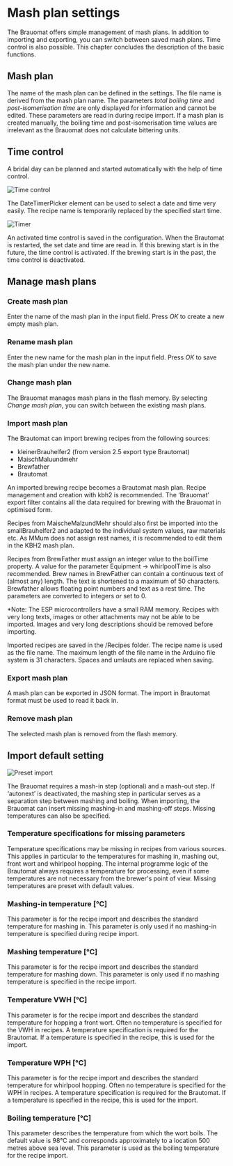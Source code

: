 # Mash plan settings

The Brauomat offers simple management of mash plans. In addition to importing and exporting, you can switch between saved mash plans. Time control is also possible. This chapter concludes the description of the basic functions.

## Mash plan

The name of the mash plan can be defined in the settings. The file name is derived from the mash plan name. The parameters *total boiling time* and *post-isomerisation time* are only displayed for information and cannot be edited. These parameters are read in during recipe import. If a mash plan is created manually, the boiling time and post-isomerisation time values are irrelevant as the Brauomat does not calculate bittering units.

## Time control

A bridal day can be planned and started automatically with the help of time control.

![Time control](/docs/img/Time-control.jpg)

The DateTimerPicker element can be used to select a date and time very easily. The recipe name is temporarily replaced by the specified start time.

![Timer](/docs/img/Timer2.jpg)

An activated time control is saved in the configuration. When the Brautomat is restarted, the set date and time are read in. If this brewing start is in the future, the time control is activated. If the brewing start is in the past, the time control is deactivated.

## Manage mash plans

### Create mash plan

Enter the name of the mash plan in the input field. Press *OK* to create a new empty mash plan.

### Rename mash plan

Enter the new name for the mash plan in the input field. Press *OK* to save the mash plan under the new name.

### Change mash plan

The Brauomat manages mash plans in the flash memory. By selecting *Change mash plan*, you can switch between the existing mash plans.

### Import mash plan

The Brautomat can import brewing recipes from the following sources:

* kleinerBrauhelfer2 (from version 2.5 export type Brautomat)
* MaischMaluundmehr
* Brewfather
* Brautomat

An imported brewing recipe becomes a Brautomat mash plan. Recipe management and creation with kbh2 is recommended. The ‘Brauomat’ export filter contains all the data required for brewing with the Brauomat in optimised form.

Recipes from MaischeMalzundMehr should also first be imported into the smallBrauhelfer2 and adapted to the individual system values, raw materials etc. As MMum does not assign rest names, it is recommended to edit them in the KBH2 mash plan.

Recipes from BrewFather must assign an integer value to the boilTime property. A value for the parameter Equipment -> whirlpoolTime is also recommended. Brew names in BrewFather can contain a continuous text of (almost any) length. The text is shortened to a maximum of 50 characters. Brewfather allows floating point numbers and text as a rest time. The parameters are converted to integers or set to 0.

*Note: The ESP microcontrollers have a small RAM memory. Recipes with very long texts, images or other attachments may not be able to be imported. Images and very long descriptions should be removed before importing.

Imported recipes are saved in the /Recipes folder. The recipe name is used as the file name. The maximum length of the file name in the Arduino file system is 31 characters. Spaces and umlauts are replaced when saving.

### Export mash plan

A mash plan can be exported in JSON format. The import in Brautomat format must be used to read it back in.

### Remove mash plan

The selected mash plan is removed from the flash memory.

## Import default setting

![Preset import](/docs/img/preset_import.jpg)

The Brauomat requires a mash-in step (optional) and a mash-out step. If ‘autonext’ is deactivated, the mashing step in particular serves as a separation step between mashing and boiling. When importing, the Brauomat can insert missing mashing-in and mashing-off steps. Missing temperatures can also be specified.

### Temperature specifications for missing parameters

Temperature specifications may be missing in recipes from various sources. This applies in particular to the temperatures for mashing in, mashing out, front wort and whirlpool hopping. The internal programme logic of the Brautomat always requires a temperature for processing, even if some temperatures are not necessary from the brewer's point of view. Missing temperatures are preset with default values.

### Mashing-in temperature [°C]

This parameter is for the recipe import and describes the standard temperature for mashing in. This parameter is only used if no mashing-in temperature is specified during recipe import.

### Mashing temperature [°C]

This parameter is for the recipe import and describes the standard temperature for mashing down. This parameter is only used if no mashing temperature is specified in the recipe import.

### Temperature VWH [°C]

This parameter is for the recipe import and describes the standard temperature for hopping a front wort. Often no temperature is specified for the VWH in recipes. A temperature specification is required for the Brautomat. If a temperature is specified in the recipe, this is used for the import.

### Temperature WPH [°C]

This parameter is for the recipe import and describes the standard temperature for whirlpool hopping. Often no temperature is specified for the WPH in recipes. A temperature specification is required for the Brautomat. If a temperature is specified in the recipe, this is used for the import.

### Boiling temperature [°C]

This parameter describes the temperature from which the wort boils. The default value is 98°C and corresponds approximately to a location 500 metres above sea level. This parameter is used as the boiling temperature for the recipe import.
